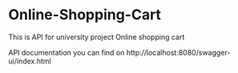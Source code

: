 # Online-Shopping-Cart
This is API for university project Online shopping cart


API documentation you can find on http://localhost:8080/swagger-ui/index.html
